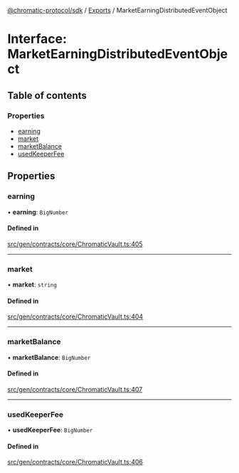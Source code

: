 [@chromatic-protocol/sdk](../README.md) / [Exports](../modules.md) / MarketEarningDistributedEventObject

# Interface: MarketEarningDistributedEventObject

## Table of contents

### Properties

- [earning](MarketEarningDistributedEventObject.md#earning)
- [market](MarketEarningDistributedEventObject.md#market)
- [marketBalance](MarketEarningDistributedEventObject.md#marketbalance)
- [usedKeeperFee](MarketEarningDistributedEventObject.md#usedkeeperfee)

## Properties

### earning

• **earning**: `BigNumber`

#### Defined in

[src/gen/contracts/core/ChromaticVault.ts:405](https://github.com/chromatic-protocol/sdk/blob/ded0de0/src/gen/contracts/core/ChromaticVault.ts#L405)

___

### market

• **market**: `string`

#### Defined in

[src/gen/contracts/core/ChromaticVault.ts:404](https://github.com/chromatic-protocol/sdk/blob/ded0de0/src/gen/contracts/core/ChromaticVault.ts#L404)

___

### marketBalance

• **marketBalance**: `BigNumber`

#### Defined in

[src/gen/contracts/core/ChromaticVault.ts:407](https://github.com/chromatic-protocol/sdk/blob/ded0de0/src/gen/contracts/core/ChromaticVault.ts#L407)

___

### usedKeeperFee

• **usedKeeperFee**: `BigNumber`

#### Defined in

[src/gen/contracts/core/ChromaticVault.ts:406](https://github.com/chromatic-protocol/sdk/blob/ded0de0/src/gen/contracts/core/ChromaticVault.ts#L406)
